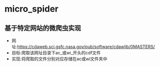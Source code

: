 # micro_spider
## 基于特定网站的微爬虫实现
- 网址:https://cdaweb.sci.gsfc.nasa.gov/pub/software/cdawlib/0MASTERS/
- 目标:爬取该网址目录下ac_或wi_开头的cdf文件
- 实现:将爬取的文件分别对应存储在ac或wi文件夹中
